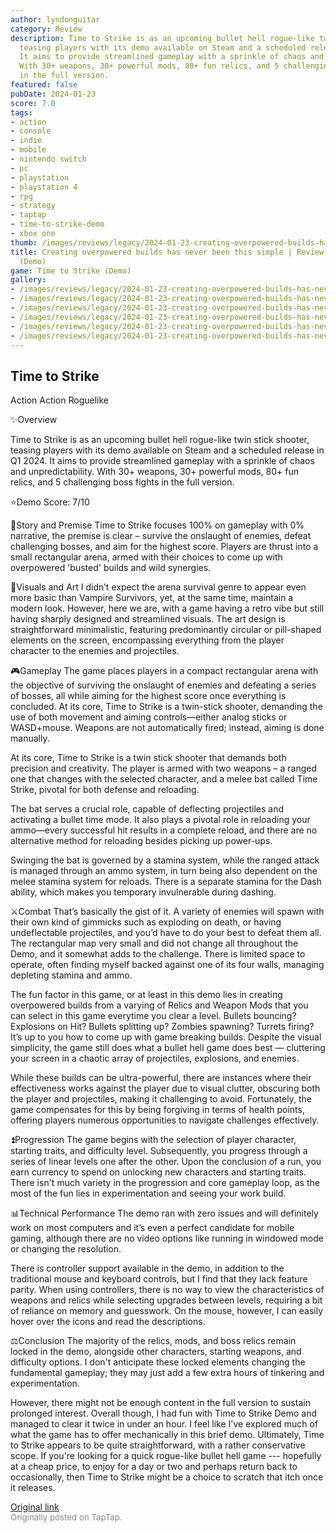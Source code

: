 ```yaml
---
author: lyndonguitar
category: Review
description: Time to Strike is as an upcoming bullet hell rogue-like twin stick shooter,
  teasing players with its demo available on Steam and a scheduled release in Q1 2024.
  It aims to provide streamlined gameplay with a sprinkle of chaos and unpredictability.
  With 30+ weapons, 30+ powerful mods, 80+ fun relics, and 5 challenging boss fights
  in the full version.
featured: false
pubDate: 2024-01-23
score: 7.0
tags:
- action
- console
- indie
- mobile
- nintendo switch
- pc
- playstation
- playstation 4
- rpg
- strategy
- taptap
- time-to-strike-demo
- xbox one
thumb: /images/reviews/legacy/2024-01-23-creating-overpowered-builds-has-never-been-this-simple--review---time-to-strike-demo-0.avif
title: Creating overpowered builds has never been this simple | Review - Time to Strike
  (Demo)
game: Time to Strike (Demo)
gallery:
- /images/reviews/legacy/2024-01-23-creating-overpowered-builds-has-never-been-this-simple--review---time-to-strike-demo-0.avif
- /images/reviews/legacy/2024-01-23-creating-overpowered-builds-has-never-been-this-simple--review---time-to-strike-demo-1.avif
- /images/reviews/legacy/2024-01-23-creating-overpowered-builds-has-never-been-this-simple--review---time-to-strike-demo-2.avif
- /images/reviews/legacy/2024-01-23-creating-overpowered-builds-has-never-been-this-simple--review---time-to-strike-demo-3.avif
- /images/reviews/legacy/2024-01-23-creating-overpowered-builds-has-never-been-this-simple--review---time-to-strike-demo-4.avif
- /images/reviews/legacy/2024-01-23-creating-overpowered-builds-has-never-been-this-simple--review---time-to-strike-demo-5.avif
---
```

Time to Strike
--
Action
Action Roguelike

✨Overview

Time to Strike is as an upcoming bullet hell rogue-like twin stick shooter, teasing players with its demo available on Steam and a scheduled release in Q1 2024. It aims to provide streamlined gameplay with a sprinkle of chaos and unpredictability. With 30+ weapons, 30+ powerful mods, 80+ fun relics, and 5 challenging boss fights in the full version.

⭐️Demo Score: 7/10

📖Story and Premise
Time to Strike focuses 100% on gameplay with 0% narrative, the premise is clear – survive the onslaught of enemies, defeat challenging bosses, and aim for the highest score. Players are thrust into a small rectangular arena, armed with their choices to come up with overpowered 'busted' builds and wild synergies.

🎨Visuals and Art
I didn’t expect the arena survival genre to appear even more basic than Vampire Survivors, yet, at the same time, maintain a modern look. However, here we are, with a game having a retro vibe but still having sharply designed and streamlined visuals. The art design is straightforward minimalistic, featuring predominantly circular or pill-shaped elements on the screen, encompassing everything from the player character to the enemies and projectiles.

🎮Gameplay
The game places players in a compact rectangular arena with the objective of surviving the onslaught of enemies and defeating a series of bosses, all while aiming for the highest score once everything is concluded. At its core, Time to Strike is a twin-stick shooter, demanding the use of both movement and aiming controls—either analog sticks or WASD+mouse. Weapons are not automatically fired; instead, aiming is done manually.

At its core, Time to Strike is a twin stick shooter that demands both precision and creativity. The player is armed with two weapons – a ranged one that changes with the selected character, and a melee bat called Time Strike, pivotal for both defense and reloading.

The bat serves a crucial role, capable of deflecting projectiles and activating a bullet time mode. It also plays a pivotal role in reloading your ammo—every successful hit results in a complete reload, and there are no alternative method for reloading besides picking up power-ups.

Swinging the bat is governed by a stamina system, while the ranged attack is managed through an ammo system, in turn being also dependent on the melee stamina system for reloads. There is a separate stamina for the Dash ability, which makes you temporary invulnerable during dashing.

⚔️Combat
That’s basically the gist of it. A variety of enemies will spawn with their own kind of gimmicks such as exploding on death, or having undeflectable projectiles, and you’d have to do your best to defeat them all. The rectangular map very small and did not change all throughout the Demo, and it somewhat adds to the challenge.  There is limited space to operate, often finding myself backed against one of its four walls, managing depleting stamina and ammo.

The fun factor in this game, or at least in this demo lies in creating overpowered builds from a varying of Relics and Weapon Mods that you can select in this game everytime you clear a level. Bullets bouncing? Explosions on Hit? Bullets splitting up? Zombies spawning? Turrets firing? It’s up to you how to come up with game breaking builds. Despite the visual simplicity, the game still does what a bullet hell game does best — cluttering your screen in a chaotic array of projectiles, explosions, and enemies.

While these builds can be ultra-powerful, there are instances where their effectiveness works against the player due to visual clutter, obscuring both the player and projectiles, making it challenging to avoid. Fortunately, the game compensates for this by being forgiving in terms of health points, offering players numerous opportunities to navigate challenges effectively.

⏫Progression
The game begins with the selection of player character, starting traits, and difficulty level. Subsequently, you progress through a series of linear levels one after the other. Upon the conclusion of a run, you earn currency to spend on unlocking new characters and starting traits. There isn't much variety in the progression and core gameplay loop, as the most of the fun lies in experimentation and seeing your work build.

📊Technical Performance
The demo ran with zero issues and will definitely work on most computers and it’s even a perfect candidate for mobile gaming, although there are no video options like running in windowed mode or changing the resolution.

There is controller support available in the demo, in addition to the traditional mouse and keyboard controls, but I find that they lack feature parity. When using controllers, there is no way to view the characteristics of weapons and relics while selecting upgrades between levels, requiring a bit of reliance on memory and guesswork. On the mouse, however, I can easily hover over the icons and read the descriptions.

⚖️Conclusion
The majority of the relics, mods, and boss relics remain locked in the demo, alongside other characters, starting weapons, and difficulty options. I don't anticipate these locked elements changing the fundamental gameplay; they may just add a few extra hours of tinkering and experimentation.

However, there might not be enough content in the full version to sustain prolonged interest. Overall though, I had fun with Time to Strike Demo and managed to clear it twice in under an hour. I feel like I've explored much of what the game has to offer mechanically in this brief demo. Ultimately, Time to Strike appears to be quite straightforward, with a rather conservative scope. If you're looking for a quick rogue-like bullet hell game --- hopefully at a cheap price, to enjoy for a day or two and perhaps return back to occasionally, then Time to Strike might be a choice to scratch that itch once it releases.

[Original link](https://www.taptap.io/post/6857769)<br><span style="font-size: 0.95em; color: #888;">Originally posted on TapTap.</span>